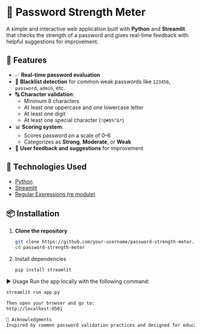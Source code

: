 # 🔐 Password Strength Meter

A simple and interactive web application built with **Python** and **Streamlit** that checks the strength of a password and gives real-time feedback with helpful suggestions for improvement.

## 🚀 Features

- ✅ **Real-time password evaluation**
- 📛 **Blacklist detection** for common weak passwords like `123456`, `password`, `admin`, etc.
- 🔠 **Character validation**:
  - Minimum 8 characters
  - At least one uppercase and one lowercase letter
  - At least one digit
  - At least one special character (`!@#$%^&*`)
- 📊 **Scoring system**:
  - Scores password on a scale of 0–6
  - Categorizes as **Strong**, **Moderate**, or **Weak**
- 💬 **User feedback and suggestions** for improvement

## 🧰 Technologies Used

- [Python](https://www.python.org/)
- [Streamlit](https://streamlit.io/)
- [Regular Expressions (re module)](https://docs.python.org/3/library/re.html)

## 📦 Installation

1. **Clone the repository**  
   ```bash
   git clone https://github.com/your-username/password-strength-meter.git
   cd password-strength-meter
   
2. Install dependencies
   ```bash
   pip install streamlit
   
▶️ Usage
Run the app locally with the following command:
```bash
streamlit run app.py

Then open your browser and go to:
http://localhost:8501

🙌 Acknowledgments
Inspired by common password validation practices and designed for educational purposes.

